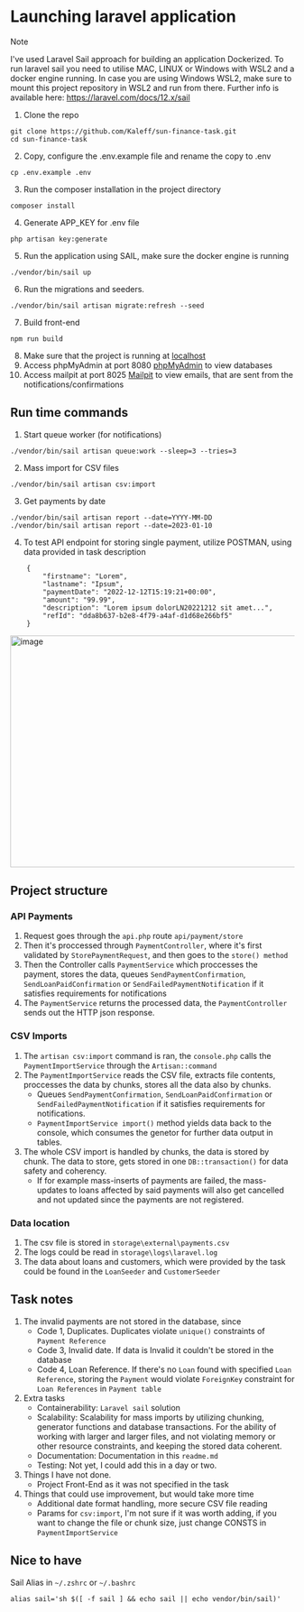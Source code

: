 # Launching laravel application

> [!NOTE]
> I've used Laravel Sail approach for building an application Dockerized.
> To run laravel sail you need to utilise MAC, LINUX or Windows with WSL2 and a docker engine running.
> In case you are using Windows WSL2, make sure to mount this project repository in WSL2 and run from there.
> Further info is available here: https://laravel.com/docs/12.x/sail

1) Clone the repo

```
git clone https://github.com/Kaleff/sun-finance-task.git
cd sun-finance-task
```
2) Copy, configure the .env.example file and rename the copy to .env
```
cp .env.example .env
```

3) Run the composer installation in the project directory

```
composer install
```

4) Generate APP_KEY for .env file

```
php artisan key:generate
```


5) Run the application using SAIL, make sure the docker engine is running

```
./vendor/bin/sail up
```

6) Run the migrations and seeders.
```
./vendor/bin/sail artisan migrate:refresh --seed
```

7) Build front-end
```
npm run build
```
8) Make sure that the project is running at [localhost](http://localhost)
9) Access phpMyAdmin at port 8080 [phpMyAdmin](http://localhost:8080) to view databases
10) Access mailpit at port 8025 [Mailpit](http://localhost:8025) to view emails, that are sent from the notifications/confirmations
## Run time commands
1) Start queue worker (for notifications)
```
./vendor/bin/sail artisan queue:work --sleep=3 --tries=3
```
2) Mass import for CSV files
```
./vendor/bin/sail artisan csv:import
```
3) Get payments by date
```
./vendor/bin/sail artisan report --date=YYYY-MM-DD
./vendor/bin/sail artisan report --date=2023-01-10
```
4) To test API endpoint for storing single payment, utilize POSTMAN, using data provided in task description
```
    {
        "firstname": "Lorem",
        "lastname": "Ipsum",
        "paymentDate": "2022-12-12T15:19:21+00:00",
        "amount": "99.99",
        "description": "Lorem ipsum dolorLN20221212 sit amet...",
        "refId": "dda8b637-b2e8-4f79-a4af-d1d68e266bf5"
    }
```
<img width="2004" height="411" alt="image" src="https://github.com/user-attachments/assets/a1840fbe-4d08-4e69-902e-e7b27d5099ef" />

## Project structure
### API Payments
1) Request goes through the ```api.php``` route ```api/payment/store```
2) Then it's proccessed through ```PaymentController```, where it's first validated by ```StorePaymentRequest```, and then goes to the ```store() method```
3) Then the Controller calls ```PaymentService``` which proccesses the payment, stores the data, queues ```SendPaymentConfirmation```, ```SendLoanPaidConfirmation``` or ```SendFailedPaymentNotification``` if it satisfies requirements for notifications
4) The ```PaymentService``` returns the processed data, the ```PaymentController``` sends out the HTTP json response.
### CSV Imports
1) The ```artisan csv:import``` command is ran, the ```console.php``` calls the ```PaymentImportService``` through the ```Artisan::command```
2) The ```PaymentImportService``` reads the CSV file, extracts file contents, proccesses the data by chunks, stores all the data also by chunks.
    - Queues ```SendPaymentConfirmation```, ```SendLoanPaidConfirmation``` or ```SendFailedPaymentNotification``` if it satisfies requirements for notifications.
    - ```PaymentImportService import()``` method yields data back to the console, which consumes the genetor for further data output in tables.
3) The whole CSV import is handled by chunks, the data is stored by chunk. The data to store, gets stored in one ```DB::transaction()``` for data safety and coherency.
    - If for example mass-inserts of payments are failed, the mass-updates to loans affected by said payments will also get cancelled and not updated since the payments are not registered. 
### Data location
1) The csv file is stored in ```storage\external\payments.csv```
2) The logs could be read in ```storage\logs\laravel.log```
3) The data about loans and customers, which were provided by the task could be found in the ```LoanSeeder``` and ```CustomerSeeder``` 
## Task notes
1) The invalid payments are not stored in the database, since
   - Code 1, Duplicates. Duplicates violate ```unique()``` constraints of ```Payment Reference```
   - Code 3, Invalid date. If data is Invalid it couldn't be stored in the database
   - Code 4, Loan Reference. If there's no ```Loan``` found with specified ```Loan Reference```, storing the ```Payment``` would violate ```ForeignKey``` constraint for ```Loan References``` in ```Payment table```
2) Extra tasks
   - Containerability: ```Laravel sail``` solution
   - Scalability: Scalability for mass imports by utilizing chunking, generator functions and database transactions. For the ability of working with larger and larger files, and not violating memory or other resource constraints, and keeping the stored data coherent.
   - Documentation: Documentation in this ```readme.md```
   - Testing: Not yet, I could add this in a day or two.
3) Things I have not done.
   - Project Front-End as it was not specified in the task
4) Things that could use improvement, but would take more time
   - Additional date format handling, more secure CSV file reading
   - Params for ```csv:import```, I'm not sure if it was worth adding, if you want to change the file or chunk size, just change CONSTS in ```PaymentImportService```
## Nice  to have

Sail Alias in ```~/.zshrc``` or ```~/.bashrc```
```
alias sail='sh $([ -f sail ] && echo sail || echo vendor/bin/sail)'
```
